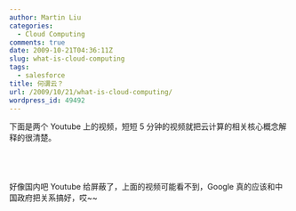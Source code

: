 ```yaml
---
author: Martin Liu
categories:
  - Cloud Computing
comments: true
date: 2009-10-21T04:36:11Z
slug: what-is-cloud-computing
tags:
  - salesforce
title: 何谓云？
url: /2009/10/21/what-is-cloud-computing/
wordpress_id: 49492
---
```


下面是两个 Youtube 上的视频，短短 5 分钟的视频就把云计算的相关核心概念解释的很清楚。<br /><br /><br /><br /><br />好像国内吧 Youtube 给屏蔽了，上面的视频可能看不到，Google 真的应该和中国政府把关系搞好，哎~~
